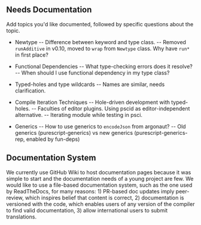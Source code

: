 ## Needs Documentation

Add topics you'd like documented, followed by specific questions about the topic.

- Newtype
-- Difference between keyword and type class.
-- Removed `runAdditive` in v0.10, moved to `wrap` from `Newtype` class. Why have `run*` in first place?

- Functional Dependencies
-- What type-checking errors does it resolve?
-- When should I use functional dependency in my type class?

- Typed-holes and type wildcards
-- Names are similar, needs clarification.

- Compile Iteration Techniques
-- Hole-driven development with typed-holes.
-- Faculties of editor plugins. Using pscid as editor-independent alternative.
-- Iterating module while testing in psci.

- Generics
-- How to use generics to `encodeJson` from argonaut?
-- Old generics (purescript-generics) vs new generics (purescript-generics-rep, enabled by fun-deps)

## Documentation System

We currently use GitHub Wiki to host documentation pages because it was simple to start and the documentation needs of a young project are few. We would like to use a file-based documentation system, such as the one used by ReadTheDocs, for many reasons: 1) PR-based doc updates imply peer-review, which inspires belief that content is correct, 2) documentation is versioned with the code, which enables users of any version of the compiler to find valid documentation, 3) allow international users to submit translations.

